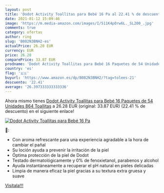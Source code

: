 ```yaml
---
layout: post
title: 'Dodot Activity Toallitas para Bebé 16 Pa al 22.41 % de descuento'
date: 2021-01-12 15:09:46
image: 'https://m.media-amazon.com/images/I/511K4pOrw6L._SL200_.jpg'
comments: true
category: ofertas
author: ring
slug: 'B082N3BNH2-es'
actualPrice: 26.28 EUR
currency: EUR
price: 26.28
comparePrice: 33.87 EUR
prodname: 'Dodot Activity Toallitas para Bebé 16 Paquetes de 54 Unidades  864 Toallitas'
country: 'es'
flag: '🇪🇸'
buyurl: 'https://www.amazon.es/dp/B082N3BNH2/?tag=tolees-21'
descuento: '22.41'
average: '26.397333333333336'
---
```


Ahora mismo tienes [Dodot Activity Toallitas para Bebé 16 Paquetes de 54 Unidades  864 Toallitas](https://www.amazon.es/dp/B082N3BNH2/?tag=tolees-21) a 26.28 EUR (original: 33.87 EUR) (22.41 %  de descuento) en el siguiente enlace!

[![Dodot Activity Toallitas para Bebé 16 Pa](https://m.media-amazon.com/images/I/511K4pOrw6L._SL200_.jpg)](https://www.amazon.es/dp/B082N3BNH2/?tag=tolees-21)

🔎:

- Con aroma refrescante para una experiencia agradable a la hora de cambiar el pañal
- Su loción ayuda a prevenir la irritación de la piel
- Óptima protección de la piel de Dodot
- Testado dermatológicamente y 0% de fenoxietanol, parabenos y alcohol
- Ayuda instantáneamente a recuperar el pH natural en pieles delicadas
- Limpia de manera eficaz la piel gracias a su textura extra gruesa y suave

[Visítala!!!](https://www.amazon.es/dp/B082N3BNH2/?tag=tolees-21)
